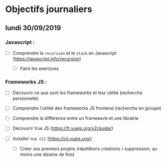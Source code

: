 # Objectifs journaliers

## lundi 30/09/2019

### Javascript :

  * [ ] Comprendre la `recursion` et le `stack` en Javascript (https://javascript.info/recursion)
    * [ ] Faire les exercices
  


### Frameworks JS : 

  * [ ] Découvrir ce que sont les frameworks et leur utilité (recherche personnelle)

  * [ ] Comprendre l'utilité des frameworks JS frontend (recherche en groupe)

  * [ ] Comprendre la différence entre un framework et une librairie

  * [ ] Découvrir Vue JS (https://fr.vuejs.org/v2/guide/)

  * [ ] Installer `Vue CLI` (https://cli.vuejs.org/)
    * [ ] Créer ses premiers projets (répétitions créations / suppression, au moins une dizaine de fois)
